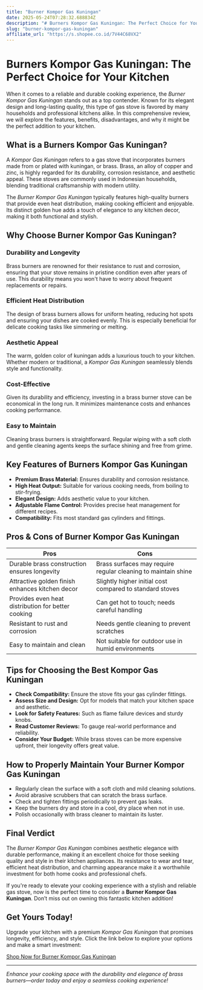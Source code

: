 ```yaml
---
title: "Burner Kompor Gas Kuningan"
date: 2025-05-24T07:28:32.688834Z
description: "# Burners Kompor Gas Kuningan: The Perfect Choice for Your Kitchen..."
slug: "burner-kompor-gas-kuningan"
affiliate_url: "https://s.shopee.co.id/7V44C68VX2"
---
```

# Burners Kompor Gas Kuningan: The Perfect Choice for Your Kitchen

When it comes to a reliable and durable cooking experience, the *Burner Kompor Gas Kuningan* stands out as a top contender. Known for its elegant design and long-lasting quality, this type of gas stove is favored by many households and professional kitchens alike. In this comprehensive review, we will explore the features, benefits, disadvantages, and why it might be the perfect addition to your kitchen.

## What is a Burners Kompor Gas Kuningan?

A *Kompor Gas Kuningan* refers to a gas stove that incorporates burners made from or plated with kuningan, or brass. Brass, an alloy of copper and zinc, is highly regarded for its durability, corrosion resistance, and aesthetic appeal. These stoves are commonly used in Indonesian households, blending traditional craftsmanship with modern utility.

The *Burner Kompor Gas Kuningan* typically features high-quality burners that provide even heat distribution, making cooking efficient and enjoyable. Its distinct golden hue adds a touch of elegance to any kitchen decor, making it both functional and stylish.

## Why Choose Burner Kompor Gas Kuningan?

### Durability and Longevity

Brass burners are renowned for their resistance to rust and corrosion, ensuring that your stove remains in pristine condition even after years of use. This durability means you won't have to worry about frequent replacements or repairs.

### Efficient Heat Distribution

The design of brass burners allows for uniform heating, reducing hot spots and ensuring your dishes are cooked evenly. This is especially beneficial for delicate cooking tasks like simmering or melting.

### Aesthetic Appeal

The warm, golden color of kuningan adds a luxurious touch to your kitchen. Whether modern or traditional, a *Kompor Gas Kuningan* seamlessly blends style and functionality.

### Cost-Effective

Given its durability and efficiency, investing in a brass burner stove can be economical in the long run. It minimizes maintenance costs and enhances cooking performance.

### Easy to Maintain

Cleaning brass burners is straightforward. Regular wiping with a soft cloth and gentle cleaning agents keeps the surface shining and free from grime.

## Key Features of Burners Kompor Gas Kuningan

- **Premium Brass Material:** Ensures durability and corrosion resistance.
- **High Heat Output:** Suitable for various cooking needs, from boiling to stir-frying.
- **Elegant Design:** Adds aesthetic value to your kitchen.
- **Adjustable Flame Control:** Provides precise heat management for different recipes.
- **Compatibility:** Fits most standard gas cylinders and fittings.

## Pros & Cons of Burner Kompor Gas Kuningan

| Pros                                              | Cons                                                   |
|---------------------------------------------------|--------------------------------------------------------|
| Durable brass construction ensures longevity   | Brass surfaces may require regular cleaning to maintain shine |
| Attractive golden finish enhances kitchen decor | Slightly higher initial cost compared to standard stoves |
| Provides even heat distribution for better cooking | Can get hot to touch; needs careful handling |
| Resistant to rust and corrosion                | Needs gentle cleaning to prevent scratches             |
| Easy to maintain and clean                     | Not suitable for outdoor use in humid environments    |

## Tips for Choosing the Best Kompor Gas Kuningan

- **Check Compatibility:** Ensure the stove fits your gas cylinder fittings.
- **Assess Size and Design:** Opt for models that match your kitchen space and aesthetic.
- **Look for Safety Features:** Such as flame failure devices and sturdy knobs.
- **Read Customer Reviews:** To gauge real-world performance and reliability.
- **Consider Your Budget:** While brass stoves can be more expensive upfront, their longevity offers great value.

## How to Properly Maintain Your Burner Kompor Gas Kuningan

- Regularly clean the surface with a soft cloth and mild cleaning solutions.
- Avoid abrasive scrubbers that can scratch the brass surface.
- Check and tighten fittings periodically to prevent gas leaks.
- Keep the burners dry and store in a cool, dry place when not in use.
- Polish occasionally with brass cleaner to maintain its luster.

## Final Verdict

The *Burner Kompor Gas Kuningan* combines aesthetic elegance with durable performance, making it an excellent choice for those seeking quality and style in their kitchen appliances. Its resistance to wear and tear, efficient heat distribution, and charming appearance make it a worthwhile investment for both home cooks and professional chefs.

If you're ready to elevate your cooking experience with a stylish and reliable gas stove, now is the perfect time to consider a **Burner Kompor Gas Kuningan**. Don’t miss out on owning this fantastic kitchen addition!

## Get Yours Today!

Upgrade your kitchen with a premium *Kompor Gas Kuningan* that promises longevity, efficiency, and style. Click the link below to explore your options and make a smart investment:

[Shop Now for Burner Kompor Gas Kuningan](https://s.shopee.co.id/7V44C68VX2)

---

*Enhance your cooking space with the durability and elegance of brass burners—order today and enjoy a seamless cooking experience!*